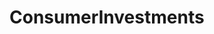 # ConsumerInvestments   

<script src="https://unpkg.com/@stoplight/elements/web-components.min.js"></script>
<link rel="stylesheet" href="https://unpkg.com/@stoplight/elements/styles.min.css">

<elements-api
  apiDescriptionUrl="ConsumerInvestments.yaml"
  layout="sidebar"
  router="hash"
  hideTryIt="false"
  hideSchemas="false"
  hideInternal="false"
/>